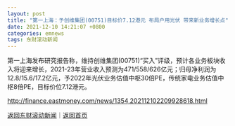```yaml
---
layout: post
title: "第一上海：予创维集团(00751)目标价7.12港元 布局户用光伏 带来新业务增长点"
date: 2021-12-10 14:21:07 +0800
categories: emnews
tags: 东财滚动新闻
---
```


第一上海发布研究报告称，维持创维集团(00751)“买入”评级，预计各业务板块收入将迎来增长，2021-23年营业收入预测为471/558/626亿元；归母净利润为12.8/15.6/17.2亿元，予2022年光伏业务估值中枢30倍PE，传统家电业务估值中枢8倍PE，目标价位7.12港元。

<http://finance.eastmoney.com/news/1354,202112102209928618.html>

[返回东财滚动新闻](//finews.withounder.com/emnews/)｜[返回首页](//finews.withounder.com/)